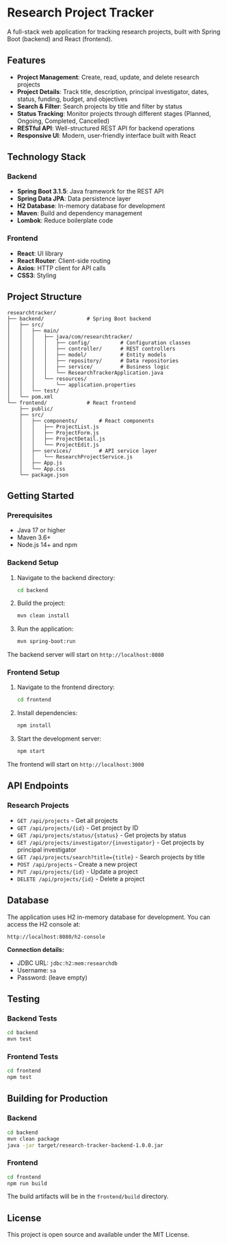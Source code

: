 # Research Project Tracker

A full-stack web application for tracking research projects, built with Spring Boot (backend) and React (frontend).

## Features

- **Project Management**: Create, read, update, and delete research projects
- **Project Details**: Track title, description, principal investigator, dates, status, funding, budget, and objectives
- **Search & Filter**: Search projects by title and filter by status
- **Status Tracking**: Monitor projects through different stages (Planned, Ongoing, Completed, Cancelled)
- **RESTful API**: Well-structured REST API for backend operations
- **Responsive UI**: Modern, user-friendly interface built with React

## Technology Stack

### Backend
- **Spring Boot 3.1.5**: Java framework for the REST API
- **Spring Data JPA**: Data persistence layer
- **H2 Database**: In-memory database for development
- **Maven**: Build and dependency management
- **Lombok**: Reduce boilerplate code

### Frontend
- **React**: UI library
- **React Router**: Client-side routing
- **Axios**: HTTP client for API calls
- **CSS3**: Styling

## Project Structure

```
researchtracker/
├── backend/              # Spring Boot backend
│   ├── src/
│   │   ├── main/
│   │   │   ├── java/com/researchtracker/
│   │   │   │   ├── config/          # Configuration classes
│   │   │   │   ├── controller/      # REST controllers
│   │   │   │   ├── model/           # Entity models
│   │   │   │   ├── repository/      # Data repositories
│   │   │   │   ├── service/         # Business logic
│   │   │   │   └── ResearchTrackerApplication.java
│   │   │   └── resources/
│   │   │       └── application.properties
│   │   └── test/
│   └── pom.xml
└── frontend/             # React frontend
    ├── public/
    ├── src/
    │   ├── components/       # React components
    │   │   ├── ProjectList.js
    │   │   ├── ProjectForm.js
    │   │   ├── ProjectDetail.js
    │   │   └── ProjectEdit.js
    │   ├── services/         # API service layer
    │   │   └── ResearchProjectService.js
    │   ├── App.js
    │   └── App.css
    └── package.json
```

## Getting Started

### Prerequisites

- Java 17 or higher
- Maven 3.6+
- Node.js 14+ and npm

### Backend Setup

1. Navigate to the backend directory:
   ```bash
   cd backend
   ```

2. Build the project:
   ```bash
   mvn clean install
   ```

3. Run the application:
   ```bash
   mvn spring-boot:run
   ```

The backend server will start on `http://localhost:8080`

### Frontend Setup

1. Navigate to the frontend directory:
   ```bash
   cd frontend
   ```

2. Install dependencies:
   ```bash
   npm install
   ```

3. Start the development server:
   ```bash
   npm start
   ```

The frontend will start on `http://localhost:3000`

## API Endpoints

### Research Projects

- `GET /api/projects` - Get all projects
- `GET /api/projects/{id}` - Get project by ID
- `GET /api/projects/status/{status}` - Get projects by status
- `GET /api/projects/investigator/{investigator}` - Get projects by principal investigator
- `GET /api/projects/search?title={title}` - Search projects by title
- `POST /api/projects` - Create a new project
- `PUT /api/projects/{id}` - Update a project
- `DELETE /api/projects/{id}` - Delete a project

## Database

The application uses H2 in-memory database for development. You can access the H2 console at:

```
http://localhost:8080/h2-console
```

**Connection details:**
- JDBC URL: `jdbc:h2:mem:researchdb`
- Username: `sa`
- Password: (leave empty)

## Testing

### Backend Tests

```bash
cd backend
mvn test
```

### Frontend Tests

```bash
cd frontend
npm test
```

## Building for Production

### Backend

```bash
cd backend
mvn clean package
java -jar target/research-tracker-backend-1.0.0.jar
```

### Frontend

```bash
cd frontend
npm run build
```

The build artifacts will be in the `frontend/build` directory.

## License

This project is open source and available under the MIT License.

